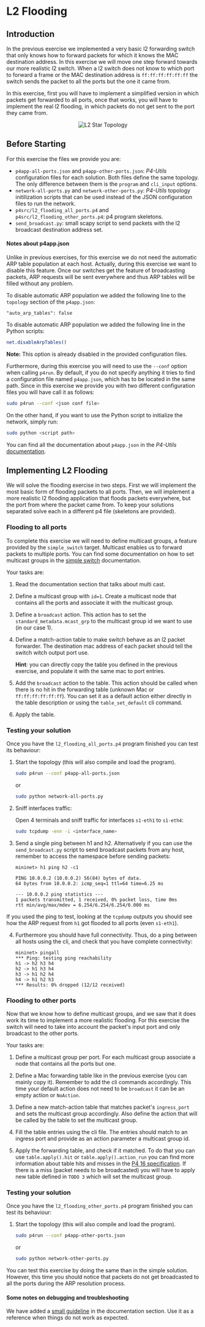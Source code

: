 # L2 Flooding

## Introduction

In the previous exercise we implemented a very basic l2 forwarding switch that only
knows how to forward packets for which it knows the MAC destination address. In this exercise
we will move one step forward towards our more realistic l2 switch. When a l2 switch does not know to
which port to forward a frame or the MAC destination address is `ff:ff:ff:ff:ff:ff` the switch sends the
packet to all the ports but the one it came from.

In this exercise, first you will have to implement a simplified version in
which packets get forwarded to all ports, once that works, you will have to implement the real l2 flooding, in which packets do not get
sent to the port they came from.

<p align="center">
<img src="images/l2_topology.png" title="L2 Star Topology">
<p/>

## Before Starting

For this exercise the files we provide you are:

- `p4app-all-ports.json` and `p4app-other-ports.json`: *P4-Utils* configuration files for each solution. Both files define the same topology. The only difference between them is the `program` and `cli_input` options.
- `network-all-ports.py` and `network-other-ports.py`: *P4-Utils* topology initilization scripts that can be used instead of the JSON configuration files to run the network.
- `p4src/l2_flooding_all_ports.p4` and `p4src/l2_flooding_other_ports.p4`: p4 program skeletons.
- `send_broadcast.py`: small scapy script to send packets with the l2 broadcast destination address set.

#### Notes about p4app.json

Unlike in previous exercises, for this exercise we do not need the automatic ARP table population at each host.
Actually, during this exercise we want to disable this feature. Once our switches get the feature of broadcasting
packets, ARP requests will be sent everywhere and thus ARP tables will be filled without any problem.

To disable automatic ARP population we added the following line to the `topology` section of the `p4app.json`:
```
"auto_arp_tables": false
```

To disable automatic ARP population we added the following line in the Python scripts:
```bash
net.disableArpTables()
```

**Note:** This option is already disabled in the provided configuration files.

Furthermore, during this exercise you will need to use the `--conf` option when calling `p4run`. By default, if you do not specify anything it tries to find a configuration file named `p4app.json`, which has to be located in the same path. Since in this exercise we provide you with two different configuration files you will have call it as follows:
```bash
sudo p4run --conf <json conf file>
```

On the other hand, if you want to use the Python script to initialize the network, simply run:
```bash
sudo python <script path>
```

You can find all the documentation about `p4app.json` in the *P4-Utils* [documentation](https://nsg-ethz.github.io/p4-utils/usage.html#json).

## Implementing L2 Flooding

We will solve the flooding exercise in two steps. First we will implement the most basic form of flooding packets to all ports.
Then, we will implement a more realistic l2 flooding application that floods packets everywhere, but the
port from where the packet came from. To keep your solutions separated solve each in a different p4 file (skeletons are provided).

### Flooding to all ports

To complete this exercise we will need to define multicast groups, a feature provided
by the `simple_switch` target. Multicast enables us to forward packets to multiple ports. You can find
some documentation on how to set multicast groups in the [simple switch](https://github.com/nsg-ethz/p4-learning/wiki/BMv2-Simple-Switch#creating-multicast-groups) documentation.

Your tasks are:

1. Read the documentation section that talks about multi cast.

2. Define a multicast group with `id=1`.
Create a multicast node that contains all the ports and associate it with the multicast group.

3. Define a `broadcast` action. This action has to set the `standard_metadata.mcast_grp` to the multicast group id
we want to use (in our case 1).

4. Define a match-action table to make switch behave as an l2 packet forwarder. The destination
mac address of each packet should tell the switch witch output port use.

   **Hint**: you can directly copy the table you defined in the previous exercise, and populate it
   with the same mac to port entries.

5. Add the `broadcast` action to the table. This action should be called when there is no hit in the forwarding table
(unknown Mac or `ff:ff:ff:ff:ff:ff`). You can set it as a default action either directly in the table description or
using the `table_set_default` cli command.

6. Apply the table.

### Testing your solution

Once you have the `l2_flooding_all_ports.p4` program finished you can test its behaviour:

1. Start the topology (this will also compile and load the program).
   ```bash
   sudo p4run --conf p4app-all-ports.json
   ```
   or
   ```bash
   sudo python network-all-ports.py
   ```

2. Sniff interfaces traffic:

    Open 4 terminals and sniff traffic for interfaces `s1-eth1` to `s1-eth4`:

    ```bash
    sudo tcpdump -enn -i <interface_name>
    ```

3. Send a single ping between h1 and h2. Alternatively if you can use the `send_broadcast.py` script to send broadcast
packets from any host, remember to access the namespace before sending packets:

   ```
   mininet> h1 ping h2 -c1

   PING 10.0.0.2 (10.0.0.2) 56(84) bytes of data.
   64 bytes from 10.0.0.2: icmp_seq=1 ttl=64 time=6.25 ms

   --- 10.0.0.2 ping statistics ---
   1 packets transmitted, 1 received, 0% packet loss, time 0ms
   rtt min/avg/max/mdev = 6.254/6.254/6.254/0.000 ms
   ```

If you used the ping to test, looking at the `tcpdump` outputs you should see how the ARP request from `h1` got flooded to all ports (even `s1-eth1`).

4. Furthermore you should have full connectivity. Thus, do a ping between all hosts using the cli, and check that you have complete connectivity:

   ```
   mininet> pingall
   *** Ping: testing ping reachability
   h1 -> h2 h3 h4
   h2 -> h1 h3 h4
   h3 -> h1 h2 h4
   h4 -> h1 h2 h3
   *** Results: 0% dropped (12/12 received)
   ```

### Flooding to other ports

Now that we know how to define multicast groups, and we saw that it does work its time to implement a more realistic flooding.
For this exercise the switch will need to take into account the packet's input port and only broadcast to the other ports.

Your tasks are:

1. Define a multicast group per port. For each multicast group associate a node that contains all the ports but one.

2. Define a Mac forwarding table like in the previous exercise (you can mainly copy it). Remember to add the cli commands accordingly. This time
your default action does not need to be `broadcast` it can be an empty action or `NoAction`.

3. Define a new match-action table that matches packet's `ingress_port` and sets the multicast group accordingly. Also define
the action that will be called by the table to set the multicast group.

4. Fill the table entries using the cli file. The entries should match to an ingress port and provide as an action parameter a
multicast group id.

5. Apply the forwarding table, and check if it matched. To do that you can use `table.apply().hit` or `table.apply().action_run` you can
find more information about table hits and misses in the [P4 16 specification](https://p4.org/p4-spec/docs/P4-16-v1.2.4.html#sec-invoke-mau). If there is a
miss (packet needs to be broadcasted) you will have to apply new table defined in `TODO 3` which will set the multicast group.

### Testing your solution

Once you have the `l2_flooding_other_ports.p4` program finished you can test its behaviour:

1. Start the topology (this will also compile and load the program).
   ```bash
   sudo p4run --conf p4app-other-ports.json
   ```
   or
   ```bash
   sudo python network-other-ports.py
   ```

You can test this exercise by doing the same than in the simple solution. However, this time you should
notice that packets do not get broadcasted to all the ports during the ARP resolution process.

#### Some notes on debugging and troubleshooting

We have added a [small guideline](https://github.com/nsg-ethz/p4-learning/wiki/Debugging-and-Troubleshooting) in the documentation section. Use it as a reference when things do not work as
expected.